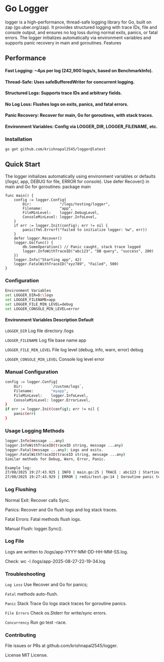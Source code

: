 
# Go Logger

logger is a high-performance, thread-safe logging library for Go, built on zap (go.uber.org/zap). It provides structured logging with trace IDs, file and console output, and ensures no log loss during normal exits, panics, or fatal errors. The logger initializes automatically via environment variables and supports panic recovery in main and goroutines.
Features

## Performance
#### Fast Logging: ~4µs per log (242,900 logs/s, based on BenchmarkInfo).
#### Thread-Safe: Uses safeBufferedWriter for concurrent logging.
#### Structured Logs: Supports trace IDs and arbitrary fields.
#### No Log Loss: Flushes logs on exits, panics, and fatal errors.
#### Panic Recovery: Recover for main, Go for goroutines, with stack traces.
#### Environment Variables: Config via LOGGER_DIR, LOGGER_FILENAME, etc.

### Installation
```bash
go get github.com/krishnapal2545/logger@latest
```

## Quick Start
The logger initializes automatically using environment variables or defaults (/logs/, app, DEBUG for file, ERROR for console). Use defer Recover() in main and Go for goroutines:
package main

```
func main() {
    config := logger.Config{
		Dir:             "/logs/testing/logger",
		Filename:        "app",
		FileMinLevel:    logger.DebugLevel,
		ConsoleMinLevel: logger.InfoLevel,
	}
	if err := logger.Init(config); err != nil {
		panic(fmt.Errorf("failed to initialize logger: %w", err))
	}
    defer logger.Recover()
    logger.Go(func() {
        db.SomeOperation() // Panic caught, stack trace logged
        logger.InfoWithTraceID("abc123", "DB query", "success", 200)
    })
    logger.Info("Starting app", 42)
    logger.FatalWithTraceID("xyz789", "Failed", 500)
}
```

### Configuration
```bash
Environment Variables
set LOGGER_DIR=D:\logs
set LOGGER_FILENAME=app
set LOGGER_FILE_MIN_LEVEL=debug
set LOGGER_CONSOLE_MIN_LEVEL=error
```

#### Environment Variables Description Default

`LOGGER_DIR`
Log file directory
/logs 

`LOGGER_FILENAME`
Log file base name
app

`LOGGER_FILE_MIN_LEVEL`
File log level (debug, info, warn, error)
debug

`LOGGER_CONSOLE_MIN_LEVEL`
Console log level
error

### Manual Configuration

```bash
config := logger.Config{
    Dir:             `/custom/logs`,
    Filename:        "myapp",
    FileMinLevel:    logger.InfoLevel,
    ConsoleMinLevel: logger.ErrorLevel,
}
if err := logger.Init(config); err != nil {
    panic(err)
}
```

### Usage Logging Methods

```bash
logger.Info(message ...any)
logger.InfoWithTraceID(traceID string, message ...any)
logger.Fatal(message ...any): Logs and exits.
logger.FatalWithTraceID(traceID string, message ...any)
Similar methods for Debug, Warn, Error, Panic.

Example log:
27/08/2025 19:27:43.925 | INFO | main.go:25 | TRACE : abc123 | Starting app 42 extra
27/08/2025 19:27:43.929 | ERROR | redis/test.go:14 | Goroutine panic testing goroutine panic | stack: goroutine 18 [running]: ... redis/test.go:14 ...
```

### Log Flushing

Normal Exit: Recover calls Sync.

Panics: Recover and Go flush logs and log stack traces.

Fatal Errors: Fatal methods flush logs.

Manual Flush: logger.Sync().

### Log File
Logs are written to /logs/app-YYYY-MM-DD-HH-MM-SS.log. 

Check: wc -l /logs/app-2025-08-27-22-19-34.log


### Troubleshooting

`Log Loss` Use Recover and Go for panics; 

`Fatal` methods auto-flush.

`Panic` Stack Trace Go logs stack traces for goroutine panics.

`File Errors` Check os.Stderr for write/sync errors.

`Concurrency` Run go test -race.


### Contributing
File issues or PRs at github.com/krishnapal2545/logger.

License
MIT License.